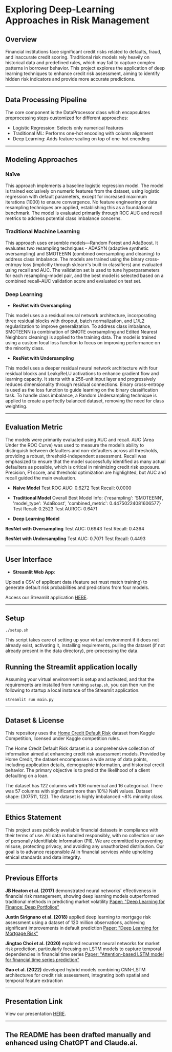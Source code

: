 
# Exploring Deep-Learning Approaches in Risk Management

## Overview

Financial institutions face significant credit risks related to defaults, fraud, and inaccurate credit scoring. Traditional risk models rely heavily on historical data and predefined rules, which may fail to capture complex patterns in borrower behavior. This project explores the application of deep learning techniques to enhance credit risk assessment, aiming to identify hidden risk indicators and provide more accurate predictions.​

---

## Data Processing Pipeline

<!-- The pipeline is designed for memory efficiency and clean dataset preparation.
The pipeline reads the `application_train.csv` file from the Home Credit raw data directory.

### 2. **Data Cleaning**
Performs data preprocessing using pandas, including:
- Dropping columns with excessive missing values
- Removing rows with any remaining nulls
- Saving a cleaned dataset for downstream use

### 3. **Data Splitting**
Implements a stratified split into:
- Training set: 60%
- Validation set: 20%
- Test set: 20%

This ensures that the `TARGET` variable is proportionally distributed across all subsets, preserving label balance for modeling.

### 4. **Memory & File Management**
- Unused intermediate files are deleted to save disk space
- Garbage collection is invoked after each major step to free memory and ensure performance -->

The core component is the DataProcessor class which encapsulates preprocessing steps customized for different approaches:
- Logistic Regression: Selects only numerical features
- Traditional ML: Performs one-hot encoding with column alignment
- Deep Learning: Adds feature scaling on top of one-hot encoding

---

## Modeling Approaches 

### Naïve

This approach implements a baseline logistic regression model. The model is trained exclusively on numeric features from the dataset, using logistic regression with default parameters, except for increased maximum iterations (1000) to ensure convergence. No feature engineering or data resampling techniques are applied, establishing this as a foundational benchmark. 
The model is evaluated primarily through ROC AUC and recall metrics to address potential class imbalance concerns.

### Traditional Machine Learning

This approach uses ensemble models—Random Forest and AdaBoost. It evaluates two resampling techniques - ADASYN (adaptive synthetic oversampling) and SMOTEENN (combined oversampling and cleaning) to address class imbalance. The models are trained using the binary cross-entropy loss (implicitly through sklearn's built-in classifiers) and evaluated using recall and AUC. The validation set is used to tune hyperparameters for each resampling-model pair, and the best model is selected based on a combined recall–AUC validation score and evaluated on test set.

### Deep Learning 

- **ResNet with Oversampling**

This model uses a a residual neural network architecture, incorporating three residual blocks with dropout, batch normalization, and L1/L2 regularization to improve generalization. To address class imbalance, SMOTEENN (a combination of SMOTE oversampling and Edited Nearest Neighbors cleaning) is applied to the training data. The model is trained using a custom focal loss function to focus on improving performance on the minority class. 

- **ResNet with Undersampling**

This model uses a deeper residual neural network architecture with four residual blocks and LeakyReLU activations to enhance gradient flow and learning capacity. It starts with a 256-unit input layer and progressively reduces dimensionality through residual connections. Binary cross-entropy is used as the loss function to guide learning on the binary classification task. To handle class imbalance, a Random Undersampling technique is applied to create a perfectly balanced dataset, removing the need for class weighting.

---

## Evaluation Metric

The models were primarily evaluated using AUC and recall. AUC (Area Under the ROC Curve) was used to measure the model’s ability to distinguish between defaulters and non-defaulters across all thresholds, providing a robust, threshold-independent assessment. Recall was emphasized to ensure that the model successfully identified as many actual defaulters as possible, which is critical in minimizing credit risk exposure. Precision, F1 score, and threshold optimization are highlighted, but AUC and recall guided the main evaluation.

- **Naive Model**
Test ROC AUC: 0.6272
Test Recall: 0.0000

- **Traditional Model**
Overall Best Model Info:
{'resampling': 'SMOTEENN', 'model_type': 'AdaBoost', 'combined_metric': 0.44750224081606577}
Test Recall: 0.2523
Test AUROC: 0.6471

- **Deep Learning Model**

**ResNet with Oversampling**
Test AUC: 0.6943
Test Recall: 0.4364

**ResNet with Undersampling**
Test AUC: 0.7071
Test Recall: 0.4493

---

## User Interface

- **Streamlit Web App**: 

Upload a CSV of applicant data (feature set must match training) to generate default risk probabilities and predictions from four models.

Access our Streamlit application [HERE]().

---

## Setup

```bash
./setup.sh
```

This script takes care of setting up your virtual environment if it does not already exist, activating it, installing requirements, pulling the dataset (if not already present in the data directory), pre-processing the data.

## Running the Streamlit application locally

Assuming your virtual environment is setup and activated, and that the requirements are installed from running `setup.sh`,
you can then run the following to startup a local instance of the Streamlit application.

```bash
streamlit run main.py
```
---

## Dataset & License

This repository uses the [Home Credit Default Risk](https://www.kaggle.com/competitions/home-credit-default-risk/overview) dataset from Kaggle Competition, licensed under Kaggle competition rules.

The Home Credit Default Risk dataset is a comprehensive collection of information aimed at enhancing credit risk assessment models. Provided by Home Credit, the dataset encompasses a wide array of data points, including application details, demographic information, and historical credit behavior. The primary objective is to predict the likelihood of a client defaulting on a loan.

The dataset has 122 columns with 106 numerical and 16 categorical. There was 57 columns with significant(more than 10%) NaN values. Dataset shape: (307511, 122). The dataset is highly imbalanced ~8% minority class.

---

## **Ethics Statement**  

This project uses publicly available financial datasets in compliance with their terms of use. All data is handled responsibly, with no collection or use of personally identifiable information (PII). We are committed to preventing misuse, protecting privacy, and avoiding any unauthorized distribution. Our goal is to advance responsible AI in financial services while upholding ethical standards and data integrity.

---

## **Previous Efforts**  

**JB Heaton et al. (2017)** demonstrated neural networks' effectiveness in financial risk management, showing deep learning models outperformed traditional methods in predicting market volatility
[Paper: "Deep Learning for Finance: Deep Portfolios"](https://papers.ssrn.com/sol3/papers.cfm?abstract_id=2838013)

**Justin Sirignano et al. (2018)** applied deep learning to mortgage risk assessment using a dataset of 120 million observations, achieving significant improvements in default prediction
[Paper: "Deep Learning for Mortgage Risk"](https://arxiv.org/abs/1607.02470)

**Jingtao Choi et al. (2020)** explored recurrent neural networks for market risk prediction, particularly focusing on LSTM models to capture temporal dependencies in financial time series
[Paper: "Attention-based LSTM model for financial time series prediction"](https://www.sciencedirect.com/science/article/abs/pii/S0925231220301880)

**Gao et al. (2022)** developed hybrid models combining CNN-LSTM architectures for credit risk assessment, integrating both spatial and temporal feature extraction

---

## Presentation Link

View our presentation [HERE](https://docs.google.com/presentation/d/1XSYJ6GrIr3v_t4enZNBWPNALS4c5bxAqzMUitaKkjZY/edit#slide=id.p).

---

## The README has been drafted manually and enhanced using ChatGPT and Claude.ai.